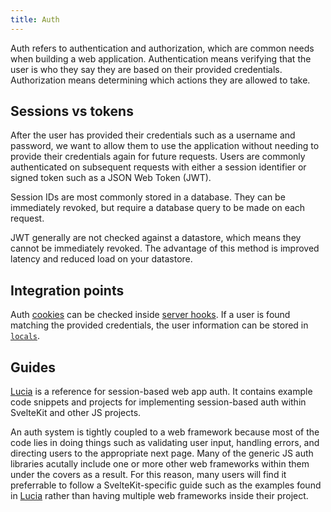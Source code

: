 ```yaml
---
title: Auth
---
```


Auth refers to authentication and authorization, which are common needs when building a web application. Authentication means verifying that the user is who they say they are based on their provided credentials. Authorization means determining which actions they are allowed to take.

## Sessions vs tokens

After the user has provided their credentials such as a username and password, we want to allow them to use the application without needing to provide their credentials again for future requests. Users are commonly authenticated on subsequent requests with either a session identifier or signed token such as a JSON Web Token (JWT).

Session IDs are most commonly stored in a database. They can be immediately revoked, but require a database query to be made on each request.

JWT generally are not checked against a datastore, which means they cannot be immediately revoked. The advantage of this method is improved latency and reduced load on your datastore.

## Integration points

Auth [cookies](types#public-types-cookies) can be checked inside [server hooks](hooks#server-hooks). If a user is found matching the provided credentials, the user information can be stored in [`locals`](hooks#server-hooks-locals).

## Guides

[Lucia](https://lucia-next.pages.dev/) is a reference for session-based web app auth. It contains example code snippets and projects for implementing session-based auth within SvelteKit and other JS projects.

An auth system is tightly coupled to a web framework because most of the code lies in doing things such as validating user input, handling errors, and directing users to the appropriate next page. Many of the generic JS auth libraries acutally include one or more other web frameworks within them under the covers as a result. For this reason, many users will find it preferrable to follow a SvelteKit-specific guide such as the examples found in [Lucia](https://lucia-next.pages.dev/) rather than having multiple web frameworks inside their project.
